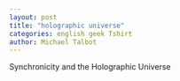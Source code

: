 ```yaml
---
layout: post
title: "holographic universe"
categories: english geek Tshirt
author: Michael Talbot
---
```

Synchronicity and the Holographic Universe
